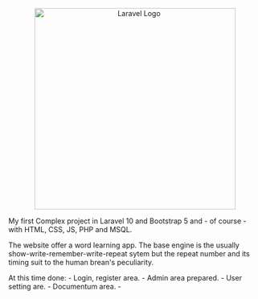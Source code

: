 <p align="center"><a href="https://laravel.com" target="_blank"><img src="https://raw.githubusercontent.com/laravel/art/master/logo-lockup/5%20SVG/2%20CMYK/1%20Full%20Color/laravel-logolockup-cmyk-red.svg" width="400" alt="Laravel Logo"></a></p>
My first Complex project in Laravel 10 and Bootstrap 5 and - of course - with HTML, CSS, JS, PHP and MSQL.

The website offer a word learning app. The base engine is the usually show-write-remember-write-repeat sytem but the repeat number and its timing suit to the human brean's peculiarity.

At this time done:
    - Login, register area.
    - Admin area prepared.
    - User setting are.
    - Documentum area.
    - 
